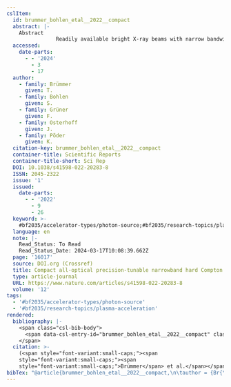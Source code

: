 ```yaml
---
cslItem:
  id: brummer_bohlen_etal__2022__compact
  abstract: |-
    Abstract
                Readily available bright X-ray beams with narrow bandwidth and tunable energy promise to unlock novel developments in a wide range of applications. Among emerging alternatives to large-scale and costly present-day radiation sources which severely restrict the availability of such beams, compact laser-plasma-accelerator-driven inverse Compton scattering sources show great potential. However, these sources are currently limited to tens of percent bandwidths, unacceptably large for many applications. Here, we show conceptually that using active plasma lenses to tailor the electron bunch-photon interaction, tunable X-ray and gamma beams with percent-level bandwidths can be produced. The central X-ray energy is tunable by varying the focusing strength of the lens, without changing electron bunch properties, allowing for precision-tuning the X-ray beam energy. This method is a key development towards laser-plasma-accelerator-driven narrowband, precision tunable femtosecond photon sources, enabling a paradigm shift and proliferation of compact X-ray applications.
  accessed:
    date-parts:
      - - '2024'
        - 3
        - 17
  author:
    - family: Brümmer
      given: T.
    - family: Bohlen
      given: S.
    - family: Grüner
      given: F.
    - family: Osterhoff
      given: J.
    - family: Põder
      given: K.
  citation-key: brummer_bohlen_etal__2022__compact
  container-title: Scientific Reports
  container-title-short: Sci Rep
  DOI: 10.1038/s41598-022-20283-8
  ISSN: 2045-2322
  issue: '1'
  issued:
    date-parts:
      - - '2022'
        - 9
        - 26
  keyword: >-
    #bf2035/accelerator-types/photon-source;#bf2035/research-topics/plasma-acceleration
  language: en
  note: |-
    Read_Status: To Read
    Read_Status_Date: 2024-03-17T10:08:39.662Z
  page: '16017'
  source: DOI.org (Crossref)
  title: Compact all-optical precision-tunable narrowband hard Compton X-ray source
  type: article-journal
  URL: https://www.nature.com/articles/s41598-022-20283-8
  volume: '12'
tags:
  - '#bf2035/accelerator-types/photon-source'
  - '#bf2035/research-topics/plasma-acceleration'
rendered:
  bibliography: |-
    <span class="csl-bib-body">
      <span data-csl-entry-id="brummer_bohlen_etal__2022__compact" class="csl-entry"><span class='author-bib'>Brümmer, Bohlen, S., Grüner, F., Osterhoff, J., &#38; Põder, K.</span>. <span class='date-bib'>(2022)</span>. <span class='title'><b>Compact all-optical precision-tunable narrowband hard Compton X-ray source</b></span>. <i>Scientific Reports</i>, <i>12</i>(1), 16017. <span class='URL'><a href='https://doi.org/10.1038/s41598-022-20283-8'>LINK</a></span></span>
    </span>
  citation: >-
    (<span style="font-variant:small-caps;"><span
    style="font-variant:small-caps;"><span
    style="font-variant:small-caps;">Brümmer</span> et al.</span></span>, 2022)
bibTex: "@article{brummer_bohlen_etal__2022__compact,\n\tauthor = {Br{\\\" u}mmer, T. and Bohlen, S. and Gr{\\\" u}ner, F. and Osterhoff, J. and P{\\~ o}der, K.},\n\tjournal = {Scientific Reports},\n\tdoi = {10.1038/s41598-022-20283-8},\n\tissn = {2045-2322},\n\tnumber = {1},\n\tyear = {2022},\n\tmonth = {sep 26},\n\tnote = {Read\\textunderscore{}Status: To Read\nRead\\textunderscore{}Status\\textunderscore{}Date: 2024-03-17T10:08:39.662Z},\n\tpages = {16017},\n\ttitle = {Compact all-optical precision-tunable narrowband hard {Compton} {X}-ray source},\n\turl = {https://www.nature.com/articles/s41598-022-20283-8},\n\thowpublished = {https://www.nature.com/articles/s41598-022-20283-8},\n\tvolume = {12},\n}\n\n"
---
```

